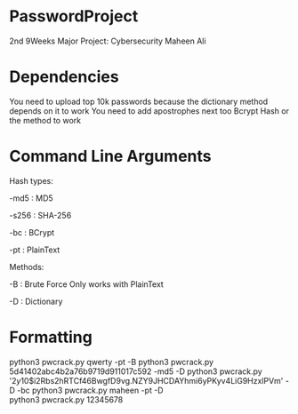 # PasswordProject 
2nd 9Weeks Major Project: Cybersecurity
  Maheen Ali 

# Dependencies 
You need to upload top 10k passwords because the dictionary method depends on it to work
You need to add apostrophes next too Bcrypt Hash or the method to work 

# Command Line Arguments 

Hash types:

-md5 : MD5

-s256 : SHA-256

-bc : BCrypt

-pt : PlainText

Methods:

-B : Brute Force Only works with PlainText

-D : Dictionary

# Formatting 
python3 pwcrack.py qwerty -pt -B
python3 pwcrack.py 5d41402abc4b2a76b9719d911017c592 -md5 -D
python3 pwcrack.py '$2y$10$i2Rbs2hRTCf46BwgfD9vg.NZY9JHCDAYhmi6yPKyv4LiG9HzxlPVm' -D -bc
python3 pwcrack.py maheen -pt -D   
python3 pwcrack.py 12345678


